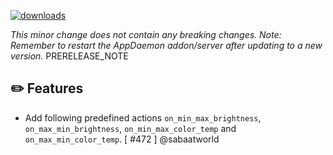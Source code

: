 [![downloads](https://img.shields.io/github/downloads/xaviml/controllerx/VERSION_TAG/total?style=for-the-badge)](http://github.com/xaviml/controllerx/releases/VERSION_TAG)

<!--:warning: This major/minor change contains a breaking change.-->

_This minor change does not contain any breaking changes._
_Note: Remember to restart the AppDaemon addon/server after updating to a new version._
PRERELEASE_NOTE

## :pencil2: Features

- Add following predefined actions `on_min_max_brightness`, `on_max_min_brightness`, `on_min_max_color_temp` and `on_max_min_color_temp`. [ #472 ] @sabaatworld

<!--
## :hammer: Fixes
-->

<!--
## :clock2: Performance
-->

<!--
## :scroll: Docs
-->

<!--
## :wrench: Refactor
-->

<!--
## :video_game: New devices

- [TS0043](https://xaviml.github.io/controllerx/controllers/TS0043) - add device with Z2M support. [ #442 ] @rschuiling
-->
